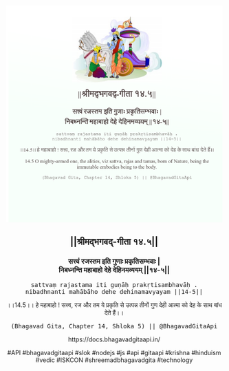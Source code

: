 <img src="../../asset/BG_14_5.png"/>
<center><h2>||श्रीमद्‍भगवद्‍-गीता १४.५||</h2>
<h3>सत्त्वं रजस्तम इति गुणाः प्रकृतिसम्भवाः |<br/>निबध्नन्ति महाबाहो देहे देहिनमव्ययम् ||१४-५||</h3>
<pre>sattvaṃ rajastama iti guṇāḥ prakṛtisambhavāḥ .<br/>nibadhnanti mahābāho dehe dehinamavyayam ||14-5||</pre>
<p>।।14.5।। हे महाबाहो ! सत्त्व, रज और तम ये प्रकृति से उत्पन्न तीनों गुण देही आत्मा को देह के साथ बांध देते हैं।।</p>
<pre>(Bhagavad Gita, Chapter 14, Shloka 5) || @BhagavadGitaApi</pre><p>https://docs.bhagavadgitaapi.in/</p><p>#API #bhagavadgitaapi #slok #nodejs #js #api #gitaapi #krishna #hinduism #vedic #ISKCON #shreemadbhagavadgita #technology</p></center>